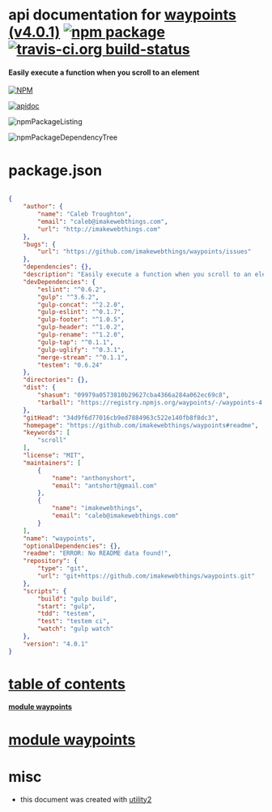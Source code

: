 # api documentation for  [waypoints (v4.0.1)](https://github.com/imakewebthings/waypoints#readme)  [![npm package](https://img.shields.io/npm/v/npmdoc-waypoints.svg?style=flat-square)](https://www.npmjs.org/package/npmdoc-waypoints) [![travis-ci.org build-status](https://api.travis-ci.org/npmdoc/node-npmdoc-waypoints.svg)](https://travis-ci.org/npmdoc/node-npmdoc-waypoints)
#### Easily execute a function when you scroll to an element

[![NPM](https://nodei.co/npm/waypoints.png?downloads=true)](https://www.npmjs.com/package/waypoints)

[![apidoc](https://npmdoc.github.io/node-npmdoc-waypoints/build/screenCapture.buildNpmdoc.browser._2Fhome_2Ftravis_2Fbuild_2Fnpmdoc_2Fnode-npmdoc-waypoints_2Ftmp_2Fbuild_2Fapidoc.html.png)](https://npmdoc.github.io/node-npmdoc-waypoints/build/apidoc.html)

![npmPackageListing](https://npmdoc.github.io/node-npmdoc-waypoints/build/screenCapture.npmPackageListing.svg)

![npmPackageDependencyTree](https://npmdoc.github.io/node-npmdoc-waypoints/build/screenCapture.npmPackageDependencyTree.svg)



# package.json

```json

{
    "author": {
        "name": "Caleb Troughton",
        "email": "caleb@imakewebthings.com",
        "url": "http://imakewebthings.com"
    },
    "bugs": {
        "url": "https://github.com/imakewebthings/waypoints/issues"
    },
    "dependencies": {},
    "description": "Easily execute a function when you scroll to an element",
    "devDependencies": {
        "eslint": "^0.6.2",
        "gulp": "^3.6.2",
        "gulp-concat": "^2.2.0",
        "gulp-eslint": "^0.1.7",
        "gulp-footer": "^1.0.5",
        "gulp-header": "^1.0.2",
        "gulp-rename": "^1.2.0",
        "gulp-tap": "^0.1.1",
        "gulp-uglify": "^0.3.1",
        "merge-stream": "^0.1.1",
        "testem": "0.6.24"
    },
    "directories": {},
    "dist": {
        "shasum": "09979a0573810b29627cba4366a284a062ec69c8",
        "tarball": "https://registry.npmjs.org/waypoints/-/waypoints-4.0.1.tgz"
    },
    "gitHead": "34d9f6d77016cb9ed7884963c522e140fb8f8dc3",
    "homepage": "https://github.com/imakewebthings/waypoints#readme",
    "keywords": [
        "scroll"
    ],
    "license": "MIT",
    "maintainers": [
        {
            "name": "anthonyshort",
            "email": "antshort@gmail.com"
        },
        {
            "name": "imakewebthings",
            "email": "caleb@imakewebthings.com"
        }
    ],
    "name": "waypoints",
    "optionalDependencies": {},
    "readme": "ERROR: No README data found!",
    "repository": {
        "type": "git",
        "url": "git+https://github.com/imakewebthings/waypoints.git"
    },
    "scripts": {
        "build": "gulp build",
        "start": "gulp",
        "tdd": "testem",
        "test": "testem ci",
        "watch": "gulp watch"
    },
    "version": "4.0.1"
}
```



# <a name="apidoc.tableOfContents"></a>[table of contents](#apidoc.tableOfContents)

#### [module waypoints](#apidoc.module.waypoints)



# <a name="apidoc.module.waypoints"></a>[module waypoints](#apidoc.module.waypoints)



# misc
- this document was created with [utility2](https://github.com/kaizhu256/node-utility2)
